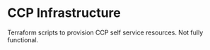 # CCP Infrastructure
Terraform scripts to provision CCP self service resources. Not fully functional.


